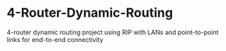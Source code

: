 # 4-Router-Dynamic-Routing
4-router dynamic routing project using RIP with LANs and point-to-point links for end-to-end connectivity
